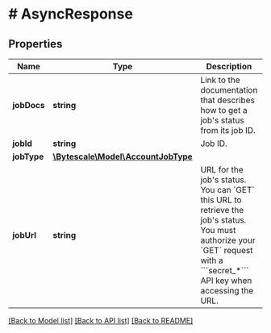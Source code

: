 # # AsyncResponse

## Properties

Name | Type | Description | Notes
------------ | ------------- | ------------- | -------------
**jobDocs** | **string** | Link to the documentation that describes how to get a job&#39;s status from its job ID. |
**jobId** | **string** | Job ID. |
**jobType** | [**\Bytescale\Model\AccountJobType**](AccountJobType.md) |  |
**jobUrl** | **string** | URL for the job&#39;s status.  You can &#x60;GET&#x60; this URL to retrieve the job&#39;s status.  You must authorize your &#x60;GET&#x60; request with a &#x60;&#x60;&#x60;secret_*&#x60;&#x60;&#x60; API key when accessing the URL. |

[[Back to Model list]](../../README.md#models) [[Back to API list]](../../README.md#endpoints) [[Back to README]](../../README.md)
